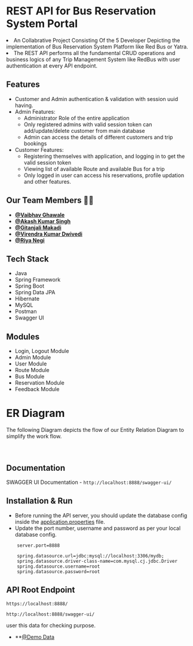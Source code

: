 <!-- ============================================  TITLE ======================================================  -->
# REST API for Bus Reservation System Portal

<!-- ============================================  DETAILS ======================================================  -->

<li>An Collabrative Project Consisting Of the 5 Developer Depicting the implementation of Bus Reservation System Platform like Red Bus or Yatra.
<li>The REST API performs all the fundamental CRUD operations and business logics of any Trip Management System like RedBus with user authentication at every API endpoint.
<br>

 
<!-- ============================================  FEATURES ======================================================  -->
## Features

* Customer and Admin authentication & validation with session uuid having.
* Admin Features:
    * Administrator Role of the entire application
    * Only registered admins with valid session token can add/update/delete customer from main database
    * Admin can access the details of different customers and trip bookings
* Customer Features:
    * Registering themselves with application, and logging in to get the valid session token
    * Viewing list of available Route and available Bus for a trip
    * Only logged in user can access his reservations, profile updation and other features.

<!-- ============================================  CONTRIBUTORS ======================================================  -->
## Our Team Members 👨‍💻
  - **[@Vaibhav Ghawale](https://thecodervaibhav.github.io)**
  - **[@Akash Kumar Singh](https://github.com/akashsinghdto55)**
  - **[@Gitanjali Makadi](https://github.com/geetamakadi123)**
  - **[@Virendra Kumar Dwivedi](https://github.com/Virendrakumardwivedi)**
  - **[@Riya Negi](https://github.com/RiyaNegi03)**

<!-- ============================================  TECH STACK ======================================================  -->

## Tech Stack

* Java
* Spring Framework
* Spring Boot
* Spring Data JPA
* Hibernate
* MySQL
* Postman
* Swagger UI

<!-- ============================================  MODULES ======================================================  -->

## Modules

* Login, Logout Module
* Admin Module
* User Module
* Route Module
* Bus Module
* Reservation Module
* Feedback Module

<!-- ============================================  ER - DIAGRAM ======================================================  -->

# ER Diagram

The following Diagram depicts the flow of our Entity Relation Diagram to simplify the work flow.
<br>
<br>
<img src=""></img>
<br>
<br>

<!-- ============================================  DOCUMENTATION ======================================================  -->

## Documentation

SWAGGER UI Documentation - `http://localhost:8888/swagger-ui/`

<!-- ============================================  INSTALLATION AND RUN ======================================================  -->

## Installation & Run

* Before running the API server, you should update the database config inside the [application.properties](https://github.com/thecodervaibhav/berserk-camera-3158/blob/main/BusReservationSystemPortal/src/main/resources/application.properties) file. 
* Update the port number, username and password as per your local database config.

```
    server.port=8888

    spring.datasource.url=jdbc:mysql://localhost:3306/mydb;
    spring.datasource.driver-class-name=com.mysql.cj.jdbc.Driver
    spring.datasource.username=root
    spring.datasource.password=root

```

<!-- ============================================  API ROOT ENDPOINTS ======================================================  -->

## API Root Endpoint

`https://localhost:8888/`
  
`http://localhost:8888/swagger-ui/`

user this data for checking purpose.
- **[@Demo Data](https://docs.google.com/document/d/1BixwmAqMjVAWdZ3jfslPvVOtOg77fsf_DHmPVhRkQBs/edit?usp=sharing)
